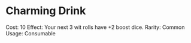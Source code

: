 # Charming Drink

Cost: 10
Effect: Your next 3 wit rolls have +2 boost dice.
Rarity: Common
Usage: Consumable